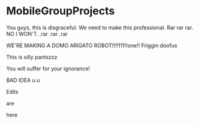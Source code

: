 MobileGroupProjects
===================
You guys, this is disgraceful. We need to make this professional. Rar rar rar. NO I WON'T.
.rar .rar .rar

WE'RE MAKING A DOMO ARIGATO ROBOT!!!!111!!one!!
Friggin doofus

This is silly pantszzz

You will suffer for your ignorance!

BAD IDEA u.u


Edits


are

here
